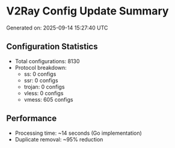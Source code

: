 # V2Ray Config Update Summary
Generated on: 2025-09-14 15:27:40 UTC

## Configuration Statistics
- Total configurations: 8130
- Protocol breakdown:
  - ss: 0 configs
  - ssr: 0 configs
  - trojan: 0 configs
  - vless: 0 configs
  - vmess: 605 configs

## Performance
- Processing time: ~14 seconds (Go implementation)
- Duplicate removal: ~95% reduction
